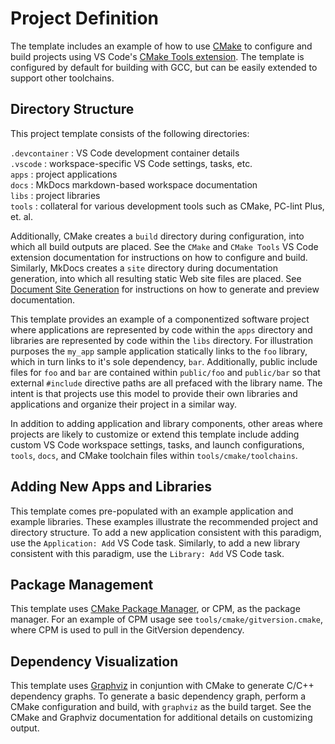 # Project Definition

The template includes an example of how to use [CMake](https://cmake.org/) to configure and build projects using VS Code's [CMake Tools extension](https://marketplace.visualstudio.com/items?itemName=ms-vscode.cmake-tools).  The template is configured by default for building with GCC, but can be easily extended to support other toolchains.

## Directory Structure

This project template consists of the following directories:  

`.devcontainer` : VS Code development container details  
`.vscode` : workspace-specific VS Code settings, tasks, etc.  
`apps` : project applications  
`docs` : MkDocs markdown-based workspace documentation  
`libs` : project libraries  
`tools` : collateral for various development tools such as CMake, PC-lint Plus, et. al.

Additionally, CMake creates a `build` directory during configuration, into which all build outputs are placed.  See the `CMake` and `CMake Tools` VS Code extension documentation for instructions on how to configure and build.  Similarly, MkDocs creates a `site` directory during documentation generation, into which all resulting static Web site files are placed.  See [Document Site Generation](#document-site-generation) for instructions on how to generate and preview documentation.  

This template provides an example of a componentized software project where applications are represented by code within the `apps` directory and libraries are represented by code within the `libs` directory. For illustration purposes the `my_app` sample application statically links to the `foo` library, which in turn links to it's sole dependency, `bar`.  Additionally, public include files for `foo` and `bar`  are contained within `public/foo` and `public/bar` so that external `#include` directive paths are all prefaced with the library name.  The intent is that projects use this model to provide their own libraries and applications and organize their project in a similar way.  

In addition to adding application and library components, other areas where projects are likely to customize or extend this template include adding custom VS Code workspace settings, tasks, and launch configurations, `tools`, `docs`, and CMake toolchain files within `tools/cmake/toolchains`.

## Adding New Apps and Libraries

This template comes pre-populated with an example application and example libraries.  These examples illustrate the recommended project and directory structure.  To add a new application consistent with this paradigm, use the `Application: Add` VS Code task.  Similarly, to add a new library consistent with this paradigm, use the `Library: Add` VS Code task.

## Package Management

This template uses [CMake Package Manager](https://github.com/cpm-cmake/CPM.cmake), or CPM, as the package manager.  For an example of CPM usage see `tools/cmake/gitversion.cmake`, where CPM is used to pull in the GitVersion dependency.

## Dependency Visualization

This template uses [Graphviz](https://graphviz.org/) in conjuntion with CMake to generate C/C++ dependency graphs.  To generate a basic dependency graph, perform a CMake configuration and build, with `graphviz` as the build target.  See the CMake and Graphviz documentation for additional details on customizing output.
